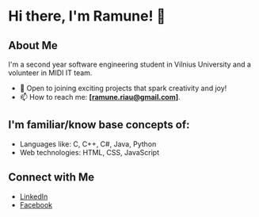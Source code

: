 # Hi there, I'm Ramune! 👋

## About Me
I'm a second year software engineering student in Vilnius University and a volunteer in MIDI IT team.

- 🌱 Open to joining exciting projects that spark creativity and joy!
- 📫 How to reach me: **[ramune.riau@gmail.com]**.

## I'm familiar/know base concepts of:
- Languages like: C, C++, C#, Java, Python
- Web technologies: HTML, CSS, JavaScript

<!-- ## GitHub Stats
![Ramuneri's GitHub stats](https://github-readme-stats.vercel.app/api?username=ramuneri&show_icons=true&theme=radical) -->

## Connect with Me
- [LinkedIn](https://www.linkedin.com/in/ramun%C4%97-riaubait%C4%97-8a07a62b2/)
- [Facebook](https://www.facebook.com/profile.php?id=100008439726372)
